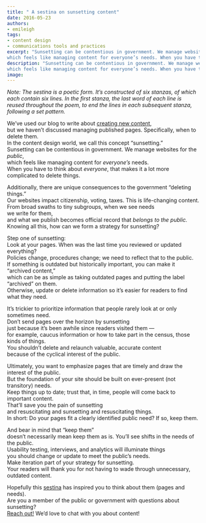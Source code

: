 ```yaml
---
title: " A sestina on sunsetting content"
date: 2016-05-23
authors:
- emileigh
tags:
- content design
- communications tools and practices
excerpt: "Sunsetting can be contentious in government. We manage websites for the public,
which feels like managing content for everyone’s needs. When you have to think about everyone, that makes it a lot more complicated to delete things."
description: "Sunsetting can be contentious in government. We manage websites for the public,
which feels like managing content for everyone’s needs. When you have to think about everyone, that makes it a lot more complicated to delete things."
image:
---
```


*Note: The sestina is a poetic form. It’s constructed of six stanzas, of
which each contain six lines. In the first stanza, the last word of each
line is reused throughout the poem, to end the lines in each subsequent
stanza, following a set pattern.*

We’ve used our blog to write about [creating new
content](https://18f.gsa.gov/2015/12/17/plain-language-betafec-new-content-design/),
<br/>but we haven’t discussed managing published pages. Specifically, when to
delete them.<br/>
In the content design world, we call this concept “sunsetting.”<br/>
Sunsetting can be contentious in government. We manage websites for the
*public*,<br/>
which feels like managing content for *everyone’s* needs.<br/>
When you have to think about *everyone*, that makes it a lot more
complicated to delete things.<br/>

Additionally, there are unique consequences to the government “deleting
things.”<br/>
Our websites impact citizenship, voting, taxes. This is life-changing
content.<br/>
From broad swaths to tiny subgroups, when we see needs<br/>
we write for them,<br/>
and what we publish becomes official record that *belongs to the
public.*<br/>
Knowing all this, how can we form a strategy for sunsetting?<br/>

Step one of sunsetting:<br/>
Look at your pages. When was the last time you reviewed or updated
everything?<br/>
Policies change, procedures change; we need to reflect that to the
public.<br/>
If something is outdated but historically important, you can make it
“archived content,”<br/>
which can be as simple as taking outdated pages and putting the label
“archived” on them.<br/>
Otherwise, update or delete information so it’s easier for readers to
find what they need.

It’s trickier to prioritize information that people rarely look at or
only sometimes need.<br/>
Don’t send pages over the horizon by sunsetting<br/>
just because it’s been awhile since readers visited them —<br/>
for example, caucus information or how to take part in the census, those
kinds of things.<br/>
You shouldn’t delete and relaunch valuable, accurate content<br/>
because of the cyclical interest of the public.

Ultimately, you want to emphasize pages that are timely and draw the
interest of the public.<br/>
But the foundation of your site should be built on ever-present (not
transitory) needs.<br/>
Keep things up to date; trust that, in time, people will come back to
important content.<br/>
That’ll save you the pain of sunsetting<br/>
and resuscitating and sunsetting and resuscitating things.<br/>
In short: Do your pages fit a clearly identified public need? If so,
keep them.

And bear in mind that “keep them”<br/>
doesn’t necessarily mean keep them as is. You’ll see shifts in the needs
of the public.<br/>
Usability testing, interviews, and analytics will illuminate things<br/>
you should change or update to meet the public’s needs.<br/>
Make iteration part of your strategy for sunsetting.<br/>
Your readers will thank you for not having to wade through unnecessary,
outdated content.

Hopefully this [sestina](https://en.wikipedia.org/wiki/Sestina) has
inspired you to think about them (pages and needs).<br/>
Are you a member of the public or government with questions about
sunsetting?<br/>
[Reach out!](mailto:18f@gsa.gov) We’d love to chat with you about
content!

